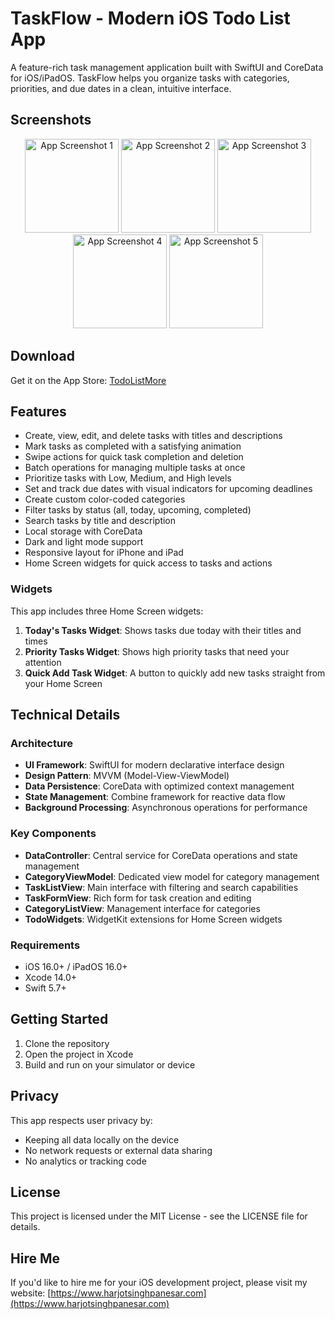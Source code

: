 # TaskFlow - Modern iOS Todo List App

A feature-rich task management application built with SwiftUI and CoreData for iOS/iPadOS. TaskFlow helps you organize tasks with categories, priorities, and due dates in a clean, intuitive interface.

## Screenshots

<p align="center">
  <img src="https://i.ibb.co/svf5WGRm/1.png" width="150" alt="App Screenshot 1"/>
  <img src="https://i.ibb.co/b5LgHWzn/2.png" width="150" alt="App Screenshot 2"/>
  <img src="https://i.ibb.co/XBdnYg5/3.png" width="150" alt="App Screenshot 3"/>
  <img src="https://i.ibb.co/zV8z38kc/4.png" width="150" alt="App Screenshot 4"/>
  <img src="https://i.ibb.co/fddL57XH/5.png" width="150" alt="App Screenshot 5"/>
</p>

## Download

Get it on the App Store: [TodoListMore](https://apps.apple.com/in/app/todolistmore/id6744360427)

## Features

- Create, view, edit, and delete tasks with titles and descriptions
- Mark tasks as completed with a satisfying animation
- Swipe actions for quick task completion and deletion
- Batch operations for managing multiple tasks at once
- Prioritize tasks with Low, Medium, and High levels
- Set and track due dates with visual indicators for upcoming deadlines
- Create custom color-coded categories
- Filter tasks by status (all, today, upcoming, completed)
- Search tasks by title and description
- Local storage with CoreData
- Dark and light mode support
- Responsive layout for iPhone and iPad
- Home Screen widgets for quick access to tasks and actions

### Widgets

This app includes three Home Screen widgets:

1. **Today's Tasks Widget**: Shows tasks due today with their titles and times
2. **Priority Tasks Widget**: Shows high priority tasks that need your attention
3. **Quick Add Task Widget**: A button to quickly add new tasks straight from your Home Screen

## Technical Details

### Architecture
- **UI Framework**: SwiftUI for modern declarative interface design
- **Design Pattern**: MVVM (Model-View-ViewModel)
- **Data Persistence**: CoreData with optimized context management
- **State Management**: Combine framework for reactive data flow
- **Background Processing**: Asynchronous operations for performance

### Key Components
- **DataController**: Central service for CoreData operations and state management
- **CategoryViewModel**: Dedicated view model for category management
- **TaskListView**: Main interface with filtering and search capabilities
- **TaskFormView**: Rich form for task creation and editing
- **CategoryListView**: Management interface for categories
- **TodoWidgets**: WidgetKit extensions for Home Screen widgets

### Requirements
- iOS 16.0+ / iPadOS 16.0+
- Xcode 14.0+
- Swift 5.7+

## Getting Started

1. Clone the repository
2. Open the project in Xcode
3. Build and run on your simulator or device

## Privacy

This app respects user privacy by:
- Keeping all data locally on the device
- No network requests or external data sharing
- No analytics or tracking code

## License

This project is licensed under the MIT License - see the LICENSE file for details.

## Hire Me

If you'd like to hire me for your iOS development project, please visit my website:
[https://www.harjotsinghpanesar.com](https://www.harjotsinghpanesar.com)